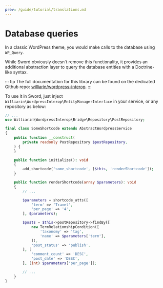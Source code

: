 ```yaml
---
prev: /guide/tutorial/translations.md
---
```


# Database queries

In a classic WordPress theme, you would make calls to the database using `WP_Query`.

While Sword obviously doesn't remove this functionality, it provides an additional abstraction layer to
query the database entities with a Doctrine-like syntax.

::: tip
The full documentation for this library can be found on the dedicated Github repo:
[williarin/wordpress-interop](https://github.com/williarin/wordpress-interop).
:::

To use it in Sword, just inject `Williarin\WordpressInterop\EntityManagerInterface` in your service, or any repository as below:

```php
// ...
use Williarin\WordpressInterop\Bridge\Repository\PostRepository;

final class SomeShortcode extends AbstractWordpressService
{
    public function __construct(
        private readonly PostRepository $postRepository,
    ) {
    }

    public function initialize(): void
    {
        add_shortcode('some_shortcode', [$this, 'renderShortcode']);
    }

    public function renderShortcode(array $parameters): void
    {
        // ...

        $parameters = shortcode_atts([
            'term' => 'Travel',
            'per_page' => '4',
        ], $parameters);

        $posts = $this->postRepository->findBy([
            new TermRelationshipCondition([
                'taxonomy' => 'tag',
                'name' => $parameters['term'],
            ]),
            'post_status' => 'publish',
        ], [
            'comment_count' => 'DESC',
            'post_date' => 'DESC',
        ], (int) $parameters['per_page']);

        // ...
    }
}
```
